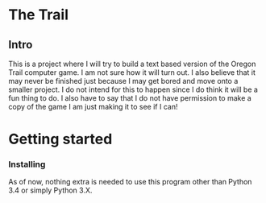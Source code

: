 # The Trail 
## Intro

This is a project where I will try to build a text based version of the Oregon Trail computer game. I am not sure how it will turn out. I also believe that it may never be finished just because I may get bored and move onto a smaller project. I do not intend for this to happen since I do think it will be a fun thing to do. I also have to say that I do not have permission to make a copy of the game I am just making it to see if I can!

# Getting started
### Installing 

  As of now, nothing extra is needed to use this program other than Python 3.4 or simply Python 3.X. 